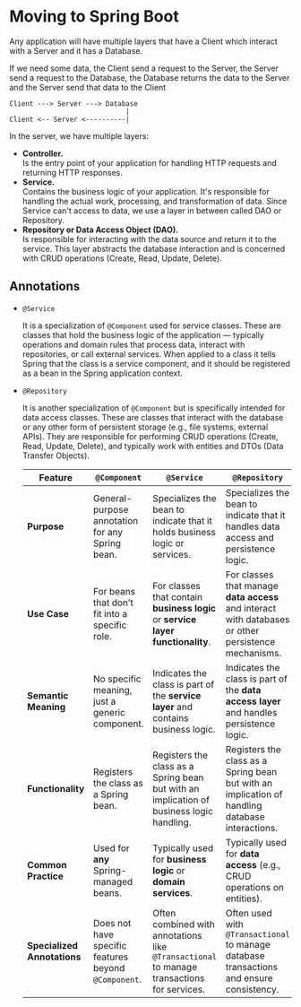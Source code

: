 # Moving to Spring Boot

Any application will have multiple layers that have a Client which interact with a Server and it has a Database.

If we need some data, the Client send a request to the Server, the Server send a request to the Database, the Database returns the data to the Server and the Server send that data to the Client

```
Client ---> Server ---> Database 
                             |
Client <-- Server <----------|
```


In the server, we have multiple layers: 
* **Controller.** <br> Is the entry point of your application for handling HTTP requests and returning HTTP responses.
* **Service.** <br> Contains the business logic of your application. It's responsible for handling the actual work, processing, and transformation of data.
Since Service can't access to data, we use a layer in between called DAO or Repository.
* **Repository or Data Access Object (DAO).** <br> Is responsible for interacting with the data source and return it to the service. This layer abstracts the database interaction and is concerned with CRUD operations (Create, Read, Update, Delete).


## Annotations

* `@Service`

  It is a specialization of `@Component` used for service classes. These are classes that hold the business logic of the application — typically operations and domain rules that process data, interact with repositories, or call external services. When applied to a class it tells Spring that the class is a service component, and it should be registered as a bean in the Spring application context.


* `@Repository`

  It is another specialization of `@Component` but is specifically intended for data access classes. These are classes that interact with the database or any other form of persistent storage (e.g., file systems, external APIs). They are responsible for performing CRUD operations (Create, Read, Update, Delete), and typically work with entities and DTOs (Data Transfer Objects).

  | Feature                     | `@Component`                                         | `@Service`                                                                                 | `@Repository`                                                                                        |
  |-----------------------------|------------------------------------------------------|--------------------------------------------------------------------------------------------|------------------------------------------------------------------------------------------------------|
  | **Purpose**                 | General-purpose annotation for any Spring bean.      | Specializes the bean to indicate that it holds business logic or services.                 | Specializes the bean to indicate that it handles data access and persistence logic.                  |
  | **Use Case**                | For beans that don’t fit into a specific role.       | For classes that contain **business logic** or **service layer functionality**.            | For classes that manage **data access** and interact with databases or other persistence mechanisms. |
  | **Semantic Meaning**        | No specific meaning, just a generic component.       | Indicates the class is part of the **service layer** and contains business logic.          | Indicates the class is part of the **data access layer** and handles persistence logic.              |
  | **Functionality**           | Registers the class as a Spring bean.                | Registers the class as a Spring bean but with an implication of business logic handling.   | Registers the class as a Spring bean but with an implication of handling database interactions.      |
  | **Common Practice**         | Used for **any** Spring-managed beans.               | Typically used for **business logic** or **domain services**.                              | Typically used for **data access** (e.g., CRUD operations on entities).                              |
  | **Specialized Annotations** | Does not have specific features beyond `@Component`. | Often combined with annotations like `@Transactional` to manage transactions for services. | Often used with `@Transactional` to manage database transactions and ensure consistency.             |


